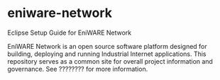 # eniware-network
Eclipse Setup Guide for EniWARE Network

EniWARE Network is an open source software platform designed for building, deploying and running Industrial Internet applications. This repository serves as a common site for overall project information and governance. See ???????? for more information.
